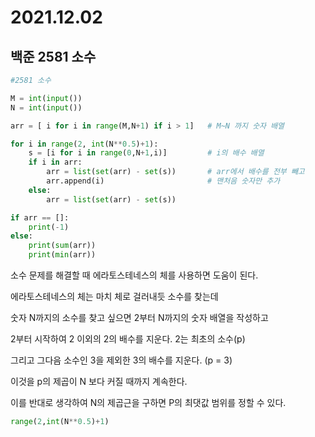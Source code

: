 # 2021.12.02

## 백준 2581 소수

```python
#2581 소수

M = int(input())
N = int(input())

arr = [ i for i in range(M,N+1) if i > 1]   # M~N 까지 숫자 배열

for i in range(2, int(N**0.5)+1):       
    s = [i for i in range(0,N+1,i)]         # i의 배수 배열
    if i in arr:                            
        arr = list(set(arr) - set(s))       # arr에서 배수를 전부 빼고 
        arr.append(i)                       # 맨처음 숫자만 추가 
    else:
        arr = list(set(arr) - set(s))      

if arr == []:
    print(-1)
else:
    print(sum(arr))
    print(min(arr))
```

소수 문제를 해결할 때 에라토스테네스의 체를 사용하면 도움이 된다.



에라토스테네스의 체는 마치 체로 걸러내듯 소수를 찾는데

숫자 N까지의 소수를 찾고 싶으면 2부터 N까지의 숫자 배열을 작성하고

2부터 시작하여 2 이외의 2의 배수를 지운다. 2는 최초의 소수(p)

그리고 그다음 소수인 3을 제외한 3의 배수를 지운다. (p = 3)

 이것을 p의 제곱이 N 보다 커질 때까지 계속한다.



이를 반대로 생각하여 N의 제곱근을 구하면 P의 최댓값 범위를 정할 수 있다.

```python
range(2,int(N**0.5)+1)
```

